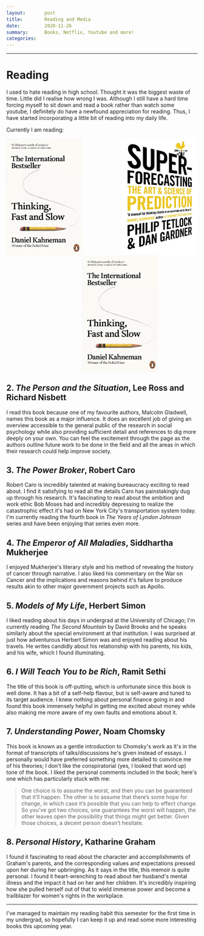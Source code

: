 ```yaml
---
layout:       post
title:        Reading and Media
date:         2020-11-26
summary:      Books, Netflix, Youtube and more!
categories:   
---
```


---

# Reading

I used to hate reading in high school. Thought it was the biggest waste of time. 
Little did I realise how wrong I was. Although I still have a hard time forcing myself
to sit down and read a book rather than watch some youtube, I definitely do have a
newfound appreciation for reading. Thus, I have started incorporating a little bit
of reading into my daily life.

Currently I am reading:
<br>  
  

<img src="/images/blog/books/superforecasting.jpg" alt="superforecasting" width="200" align="right"/>
<img src="/images/blog/books/thinkingfastandslow.jpg" alt="superforecasting" width="200" align = "left"/>
<img src="/images/blog/books/thinkingfastandslow.jpg" alt="superforecasting" width="200" align = "middle"/>

## 2. *The Person and the Situation*, Lee Ross and Richard Nisbett

I read this book because one of my favourite authors, Malcolm Gladwell, names this
book as a major influence. It does an excellent job of giving an overview
accessible to the general public of the research in social psychology while also
providing sufficient detail and references to dig more deeply on your own. You
can feel the excitement through the page as the authors outline future work to be done in the field
and all the areas in which their research could help improve society.

## 3. *The Power Broker*, Robert Caro

Robert Caro is incredibly talented at making bureaucracy exciting to read about.
I find it satisfying to read all the details Caro has painstakingly dug up through his research.
It's fascinating to read about the ambition and work ethic Bob Moses had and incredibly
depressing to realize the catastrophic effect it's had on New York City's transportation system today.
I'm currently reading the fourth book in *The Years of Lyndon Johnson* series and have been enjoying
that series even more.

## 4. *The Emperor of All Maladies*, Siddhartha Mukherjee

I enjoyed Mukherjee's literary style and his method of revealing the history of cancer
through narrative. I also liked his commentary on the War on Cancer and the implications
and reasons behind it's failure to produce results akin to other major government projects such as Apollo.

## 5. *Models of My Life*, Herbert Simon

I liked reading about his days in undergrad at the University of Chicago;
I'm currently reading *The Second Mountain* by David Brooks and he speaks similarly
about the special environment at that institution. I was surprised at just how
adventurous Herbert Simon was and enjoyed reading about his travels. He writes
candidly about his relationship with his parents, his kids, and his wife, which
I found illuminating.

## 6. *I Will Teach You to be Rich*, Ramit Sethi

The title of this book is off-putting, which is unfortunate since this book
is well done. It has a bit of a self-help flavour, but is self-aware and tuned
to its target audience. I knew nothing about personal finance going in and
found this book immensely helpful in getting me excited about money while also
making me more aware of my own faults and emotions about it.

## 7. *Understanding Power*, Noam Chomsky

This book is known as a gentle introduction to Chomsky's work as it's in the format of
transcripts of talks/discussions he's given instead of essays.
I personally would have preferred something more detailed to convince me of his theories;
I don't like the conspiratorial (yes, I looked that word up) tone of the book. I
liked the personal comments included in the book; here's one which has particularly stuck with me:

> One choice is to assume the worst, and then you can be guaranteed that it’ll happen. The other is to assume that there’s some hope for change, in which case it’s possible that you can help to effect change. So you’ve got two choices, one guarantees the worst will happen, the other leaves open the possibility that things might get better. Given those choices, a decent person doesn’t hesitate.

## 8. *Personal History*, Katharine Graham

I found it fascinating to read about the character and accomplishments of Graham's parents,
and the corresponding values and expectations pressed upon her during her upbringing.
As it says in the title, this memoir is quite personal. I found it heart-wrenching to
read about her husband's mental illness and the impact it had on her and her children.
It's incredibly inspiring how she pulled herself out of that to wield
immense power and become a trailblazer for women's rights in the workplace.

---

I've managed to maintain my reading habit this semester for the first time
in my undergrad, so hopefully I can keep it up and read some more interesting books
this upcoming year.
